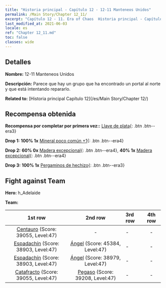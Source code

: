 ```yaml
---
title: "Historia principal - Capítulo 12 - 12-11 Manteneos Unidos"
permalink: /Main Story/Chapter 12_11/
excerpt: "Capítulo 12 - 11. Era of Chaos  Historia principal - Capítulo 12_11. 12-11 Manteneos Unidos"
last_modified_at: 2021-06-03
locale: es
ref: "Chapter 12_11.md"
toc: false
classes: wide
---
```


## Detalles

 **Nombre:** 12-11 Manteneos Unidos

 **Descripción:** Parece que hay un grupo que ha encontrado un portal al norte y que está intentando repararlo.

 **Related to:** [Historia principal Capítulo 12](/es/Main Story/Chapter 12/)

## Recompensa obtenida

 **Recompensa por completar por primera vez::** [Llave de plata](/ItemsES/con_693/){: .btn .btn--era3}

 **Drop 1:** **100% 1x** [Mineral poco común +1](/ItemsES/mat_40/){: .btn .btn--era4}

 **Drop 2:** **60% 0x** [Madera excepcional](/ItemsES/mat_34/){: .btn .btn--era4}, **40% 1x** [Madera excepcional](/ItemsES/mat_34/){: .btn .btn--era4}

 **Drop 3:** **100% 1x** [Pergaminos de hechizo](/ItemsES/con_694/){: .btn .btn--era3}


## Fight against Team
 **Hero:** h_Adelaide

 **Team:**


  | 1st row | 2nd row | 3rd row | 4th row |
  |:----:|:----:|:----|:----:|
  | [Centauro](/es/units/Centaur/) (Score: 39055, Level:47)  | - | - | - |
  | [Espadachín](/es/units/Swordsman/) (Score: 38903, Level:47)  | [Ángel](/es/units/Angel/) (Score: 45384, Level:47)  | - | - |
  | [Espadachín](/es/units/Swordsman/) (Score: 38903, Level:47)  | [Ángel](/es/units/Angel/) (Score: 38979, Level:47)  | - | - |
  | [Catafracto](/es/units/Cavalier/) (Score: 39055, Level:47)  | [Pegaso](/es/units/Pegasus/) (Score: 39208, Level:47)  | - | - |


